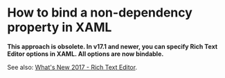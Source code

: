 
# How to bind a non-dependency property in XAML


<p><strong>This approach is obsolete. In v17.1 and newer, you can specify Rich Text Editor options in XAML. All options are now bindable.</strong></p>
<p>See also: <a href="https://www.devexpress.com/Subscriptions/New-2017-1.xml#wpf">What's New 2017 - Rich Text Editor</a>.</p>



